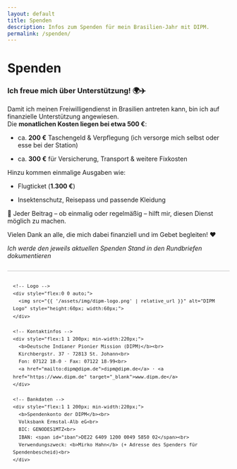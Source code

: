 ```yaml
---
layout: default
title: Spenden
description: Infos zum Spenden für mein Brasilien-Jahr mit DIPM.
permalink: /spenden/
---
```


# Spenden

### Ich freue mich über Unterstützung! 🌍✈️

Damit ich meinen Freiwilligendienst in Brasilien antreten kann, bin ich auf finanzielle Unterstützung angewiesen.  
Die **monatlichen Kosten liegen bei etwa 500 €**:

- ca. **200 €** Taschengeld & Verpflegung (ich versorge mich selbst oder esse bei der Station)
    
- ca. **300 €** für Versicherung, Transport & weitere Fixkosten
    

Hinzu kommen einmalige Ausgaben wie:

- Flugticket (**1.300 €**)
    
- Insektenschutz, Reisepass und passende Kleidung
    

🙏 Jeder Beitrag – ob einmalig oder regelmäßig – hilft mir, diesen Dienst möglich zu machen.

Vielen Dank an alle, die mich dabei finanziell und im Gebet begleiten! ❤️

*Ich werde den jeweils aktuellen Spenden Stand in den Rundbriefen dokumentieren*

<footer style="margin-top:2em; padding:1em; border-top:2px solid #ddd; font-size:0.9em; line-height:1.6;">
  <div style="display:flex; flex-wrap:wrap; justify-content:space-between; gap:2em;">
    
    <!-- Logo -->
    <div style="flex:0 0 auto;">
      <img src="{{ '/assets/img/dipm-logo.png' | relative_url }}" alt="DIPM Logo" style="height:60px; width:60px;">
    </div>
    
    <!-- Kontaktinfos -->
    <div style="flex:1 1 200px; min-width:220px;">
      <b>Deutsche Indianer Pionier Mission (DIPM)</b><br>
      Kirchbergstr. 37 · 72813 St. Johann<br>
      Fon: 07122 18-0 · Fax: 07122 18-99<br>
      <a href="mailto:dipm@dipm.de">dipm@dipm.de</a> · <a href="https://www.dipm.de" target="_blank">www.dipm.de</a>
    </div>

    <!-- Bankdaten -->
    <div style="flex:1 1 200px; min-width:220px;">
      <b>Spendenkonto der DIPM</b><br>
      Volksbank Ermstal-Alb eG<br>
      BIC: GENODES1MTZ<br>
      IBAN: <span id="iban">DE22 6409 1200 0049 5850 02</span><br>
      Verwendungszweck: <b>Mirko Hahn</b> (+ Adresse des Spenders für Spendenbescheid)<br>
    </div>
  </div>

</footer>

